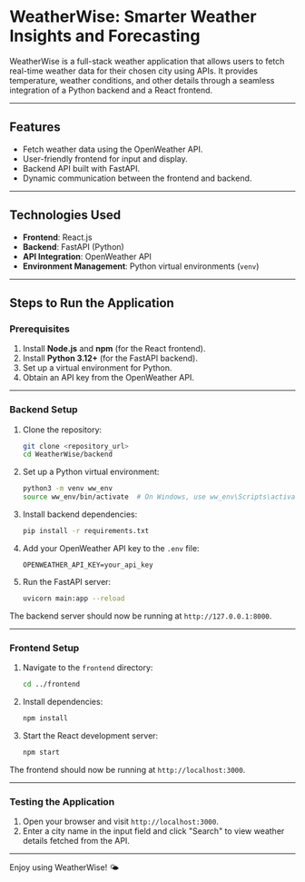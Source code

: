 
# WeatherWise: Smarter Weather Insights and Forecasting

WeatherWise is a full-stack weather application that allows users to fetch real-time weather data for their chosen city using APIs. It provides temperature, weather conditions, and other details through a seamless integration of a Python backend and a React frontend.

---

## Features
- Fetch weather data using the OpenWeather API.
- User-friendly frontend for input and display.
- Backend API built with FastAPI.
- Dynamic communication between the frontend and backend.

---

## Technologies Used
- **Frontend**: React.js
- **Backend**: FastAPI (Python)
- **API Integration**: OpenWeather API
- **Environment Management**: Python virtual environments (`venv`)

---

## Steps to Run the Application

### Prerequisites
1. Install **Node.js** and **npm** (for the React frontend).
2. Install **Python 3.12+** (for the FastAPI backend).
3. Set up a virtual environment for Python.
4. Obtain an API key from the OpenWeather API.

---

### Backend Setup
1. Clone the repository:
   ```bash
   git clone <repository_url>
   cd WeatherWise/backend
   ```

2. Set up a Python virtual environment:
   ```bash
   python3 -m venv ww_env
   source ww_env/bin/activate  # On Windows, use ww_env\Scripts\activate
   ```

3. Install backend dependencies:
   ```bash
   pip install -r requirements.txt
   ```

4. Add your OpenWeather API key to the `.env` file:
   ```
   OPENWEATHER_API_KEY=your_api_key
   ```

5. Run the FastAPI server:
   ```bash
   uvicorn main:app --reload
   ```

The backend server should now be running at `http://127.0.0.1:8000`.

---

### Frontend Setup
1. Navigate to the `frontend` directory:
   ```bash
   cd ../frontend
   ```

2. Install dependencies:
   ```bash
   npm install
   ```

3. Start the React development server:
   ```bash
   npm start
   ```

The frontend should now be running at `http://localhost:3000`.

---

### Testing the Application
1. Open your browser and visit `http://localhost:3000`.
2. Enter a city name in the input field and click "Search" to view weather details fetched from the API.

---
Enjoy using WeatherWise! 🌤️
